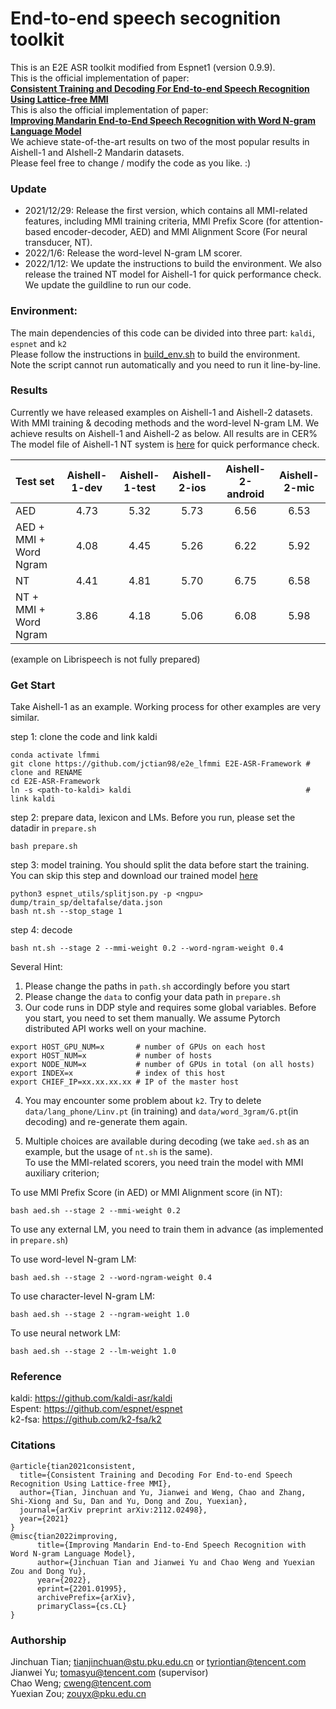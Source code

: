 # End-to-end speech secognition toolkit
This is an E2E ASR toolkit modified from Espnet1 (version 0.9.9).  
This is the official implementation of paper:  
[**Consistent Training and Decoding For End-to-end Speech Recognition Using Lattice-free MMI**](https://arxiv.org/abs/2112.02498)  
This is also the official implementation of paper:  
[**Improving Mandarin End-to-End Speech Recognition with Word N-gram Language Model**](https://arxiv.org/abs/2201.01995)  
We achieve state-of-the-art results on two of the most popular results in Aishell-1 and AIshell-2 Mandarin datasets.  
Please feel free to change / modify the code as you like. :)
### Update
- 2021/12/29: Release the first version, which contains all MMI-related features, including MMI training criteria, MMI Prefix Score (for attention-based encoder-decoder, AED) and MMI Alignment Score (For neural transducer, NT).
- 2022/1/6: Release the word-level N-gram LM scorer.
- 2022/1/12: We update the instructions to build the environment. We also release the trained NT model for Aishell-1 for quick performance check. We update the guildline to run our code.

### Environment:
The main dependencies of this code can be divided into three part: `kaldi`, `espnet` and `k2`  
Please follow the instructions in [build_env.sh](https://github.com/jctian98/e2e_lfmmi/blob/master/env/build_env.sh) to build the environment.  
Note the script cannot run automatically and you need to run it line-by-line.

### Results
Currently we have released examples on Aishell-1 and Aishell-2 datasets.  
With MMI training & decoding methods and the word-level N-gram LM. We achieve results on Aishell-1 and Aishell-2 as below. All results are in CER%  
The model file of Aishell-1 NT system is [here](https://drive.google.com/file/d/1VE2YtLb70UpQkeGWE8WhHJl7sSwNa_zG/view?usp=sharing) for quick performance check.

|  Test set                      | Aishell-1-dev | Aishell-1-test | Aishell-2-ios | Aishell-2-android | Aishell-2-mic |  
|  :----                         | :-: | :--: | :-: | :-----: | :-: |
| AED                            | 4.73| 5.32  | 5.73| 6.56    | 6.53| 
| AED + MMI + Word Ngram         | 4.08| 4.45 | 5.26| 6.22    | 5.92|
| NT                             | 4.41| 4.81 | 5.70| 6.75    | 6.58|
| NT + MMI + Word Ngram          | 3.86| 4.18 | 5.06| 6.08    | 5.98|
 
(example on Librispeech is not fully prepared)
### Get Start
Take Aishell-1 as an example. Working process for other examples are very similar.  

step 1: clone the code and link kaldi
```
conda activate lfmmi
git clone https://github.com/jctian98/e2e_lfmmi E2E-ASR-Framework # clone and RENAME
cd E2E-ASR-Framework
ln -s <path-to-kaldi> kaldi                                       # link kaldi
```

step 2: prepare data, lexicon and LMs. Before you run, please set the datadir in `prepare.sh`

```
bash prepare.sh 
```

step 3: model training. You should split the data before start the training.  
You can skip this step and download our trained model [here](https://drive.google.com/file/d/1VE2YtLb70UpQkeGWE8WhHJl7sSwNa_zG/view?usp=sharing)
```
python3 espnet_utils/splitjson.py -p <ngpu> dump/train_sp/deltafalse/data.json
bash nt.sh --stop_stage 1
```

step 4: decode 
```
bash nt.sh --stage 2 --mmi-weight 0.2 --word-ngram-weight 0.4
```

Several Hint:
1. Please change the paths in `path.sh` accordingly before you start
2. Please change the `data` to config your data path in `prepare.sh`
3. Our code runs in DDP style and requires some global variables. Before you start, you need to set them manually. We assume Pytorch distributed API works well on your machine.  
```
export HOST_GPU_NUM=x       # number of GPUs on each host
export HOST_NUM=x           # number of hosts
export NODE_NUM=x           # number of GPUs in total (on all hosts)
export INDEX=x              # index of this host
export CHIEF_IP=xx.xx.xx.xx # IP of the master host
```
4. You may encounter some problem about `k2`. Try to delete `data/lang_phone/Linv.pt` (in training) and `data/word_3gram/G.pt`(in decoding) and re-generate them again. 

5. Multiple choices are available during decoding (we take `aed.sh` as an example, but the usage of `nt.sh` is the same).  
   To use the MMI-related scorers, you need train the model with MMI auxiliary criterion;  
   
  To use MMI Prefix Score (in AED) or MMI Alignment score (in NT):
  ```
  bash aed.sh --stage 2 --mmi-weight 0.2
  ```
  
  To use any external LM, you need to train them in advance (as implemented in `prepare.sh`)  
  
  To use word-level N-gram LM:
  ```
  bash aed.sh --stage 2 --word-ngram-weight 0.4
  ```
  To use character-level N-gram LM:
  ```
  bash aed.sh --stage 2 --ngram-weight 1.0
  ```
  To use neural network LM:
  ```
  bash aed.sh --stage 2 --lm-weight 1.0
  ```
### Reference
kaldi: https://github.com/kaldi-asr/kaldi  
Espent: https://github.com/espnet/espnet  
k2-fsa: https://github.com/k2-fsa/k2  
### Citations
```
@article{tian2021consistent,  
  title={Consistent Training and Decoding For End-to-end Speech Recognition Using Lattice-free MMI},  
  author={Tian, Jinchuan and Yu, Jianwei and Weng, Chao and Zhang, Shi-Xiong and Su, Dan and Yu, Dong and Zou, Yuexian},  
  journal={arXiv preprint arXiv:2112.02498},  
  year={2021}  
}  
@misc{tian2022improving,
      title={Improving Mandarin End-to-End Speech Recognition with Word N-gram Language Model}, 
      author={Jinchuan Tian and Jianwei Yu and Chao Weng and Yuexian Zou and Dong Yu},
      year={2022},
      eprint={2201.01995},
      archivePrefix={arXiv},
      primaryClass={cs.CL}
}
```
### Authorship
Jinchuan Tian;  tianjinchuan@stu.pku.edu.cn or tyriontian@tencent.com  
Jianwei Yu; tomasyu@tencent.com (supervisor)  
Chao Weng; cweng@tencent.com  
Yuexian Zou; zouyx@pku.edu.cn
